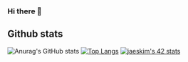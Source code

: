 ### Hi there 👋
## Github stats

![Anurag's GitHub stats](https://github-readme-stats.vercel.app/api?username=LickSun&show_icons=true&theme=radical)
[![Top Langs](https://github-readme-stats.vercel.app/api/top-langs/?username=LickSun&layout=compact&theme=radical)](https://github.com/anuraghazra/github-readme-stats)
[![jaeskim's 42 stats](https://badge42.herokuapp.com/api/stats/lmidori)](https://github.com/JaeSeoKim/badge42)

<!--
**LickSun/LickSun** is a ✨ _special_ ✨ repository because its `README.md` (this file) appears on your GitHub profile.

Here are some ideas to get you started:

- 🔭 I’m currently working on ...
- 🌱 I’m currently learning ...
- 👯 I’m looking to collaborate on ...
- 🤔 I’m looking for help with ...
- 💬 Ask me about ...
- 📫 How to reach me: ...
- 😄 Pronouns: ...
- ⚡ Fun fact: ...
-->
